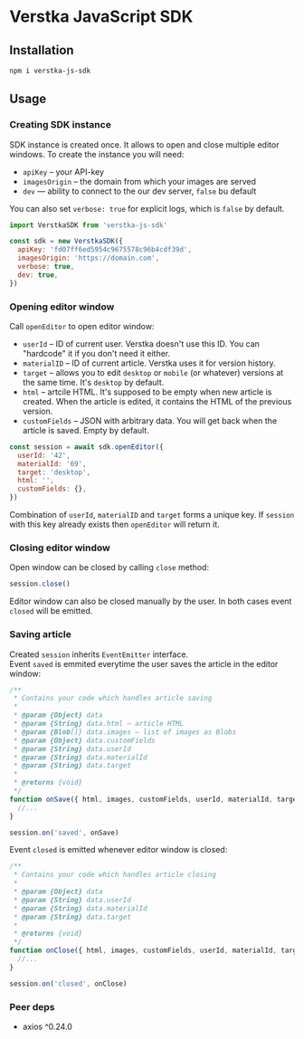 # Verstka JavaScript SDK

## Installation
```bash
npm i verstka-js-sdk
```

## Usage

### Creating  SDK instance

SDK instance is created once. It allows to open and close multiple editor windows.
To create the instance you will need:

- `apiKey` – your API-key
- `imagesOrigin` – the domain from which your images are served
- `dev` — ability to connect to the our dev server, `false` bu default

You can also set `verbose: true` for explicit logs, which is `false` by default.

```javascript
import VerstkaSDK from 'verstka-js-sdk'

const sdk = new VerstkaSDK({
  apiKey: 'fd07ff6ed5954c9675578c96b4cdf39d',
  imagesOrigin: 'https://domain.com',
  verbose: true,
  dev: true,
})
```

### Opening editor window

Call `openEditor` to open editor window:

- `userId` – ID of current user. Verstka doesn't use this ID. You can "hardcode" it if you don't need it either.
- `materialID` – ID of current article. Verstka uses it for version history.
- `target` – allows you to edit `desktop` or `mobile` (or whatever) versions at the same time. It's `desktop` by default.
- `html` – artcile HTML. It's supposed to be empty when new article is created. When the article is edited, it contains the HTML of the previous version.
- `customFields` – JSON with arbitrary data. You will get back when the article is saved. Empty by default. 

```javascript
const session = await sdk.openEditor({
  userId: '42',
  materialId: '69',
  target: 'desktop',
  html: '',
  customFields: {},
})
```

Combination of `userId`, `materialID` and `target` forms a unique key. If `session` with this key already exists then `openEditor` will return it.

### Closing editor window

Open window can be closed by calling `close` method:
```javascript
session.close()
```
Editor window can also be closed manually by the user. In both cases event `closed` will be emitted.

### Saving article

Created `session` inherits `EventEmitter` interface.<br/>
Event `saved` is emmited everytime the user saves the article in the editor window:

```javascript
/**
 * Contains your code which handles article saving
 * 
 * @param {Object} data
 * @param {String} data.html – article HTML
 * @param {Blob[]} data.images – list of images as Blobs
 * @param {Object} data.customFields
 * @param {String} data.userId
 * @param {String} data.materialId
 * @param {String} data.target
 * 
 * @returns {void}
 */
function onSave({ html, images, customFields, userId, materialId, target }) {
  //...
}

session.on('saved', onSave)
```

Event `closed` is emitted whenever editor window is closed:
```javascript
/**
 * Contains your code which handles article closing
 * 
 * @param {Object} data
 * @param {String} data.userId
 * @param {String} data.materialId
 * @param {String} data.target
 * 
 * @returns {void}
 */
function onClose({ html, images, customFields, userId, materialId, target }) {
  //...
}

session.on('closed', onClose)
```

### Peer deps

- axios ^0.24.0
